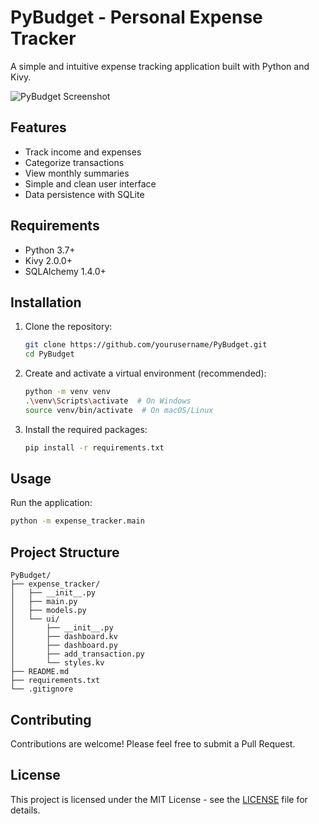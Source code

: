 # PyBudget - Personal Expense Tracker

A simple and intuitive expense tracking application built with Python and Kivy.

![PyBudget Screenshot](screenshot.png)

## Features

- Track income and expenses
- Categorize transactions
- View monthly summaries
- Simple and clean user interface
- Data persistence with SQLite

## Requirements

- Python 3.7+
- Kivy 2.0.0+
- SQLAlchemy 1.4.0+

## Installation

1. Clone the repository:
   ```bash
   git clone https://github.com/yourusername/PyBudget.git
   cd PyBudget
   ```

2. Create and activate a virtual environment (recommended):
   ```bash
   python -m venv venv
   .\venv\Scripts\activate  # On Windows
   source venv/bin/activate  # On macOS/Linux
   ```

3. Install the required packages:
   ```bash
   pip install -r requirements.txt
   ```

## Usage

Run the application:
```bash
python -m expense_tracker.main
```

## Project Structure

```
PyBudget/
├── expense_tracker/
│   ├── __init__.py
│   ├── main.py
│   ├── models.py
│   └── ui/
│       ├── __init__.py
│       ├── dashboard.kv
│       ├── dashboard.py
│       ├── add_transaction.py
│       └── styles.kv
├── README.md
├── requirements.txt
└── .gitignore
```

## Contributing

Contributions are welcome! Please feel free to submit a Pull Request.

## License

This project is licensed under the MIT License - see the [LICENSE](LICENSE) file for details.
